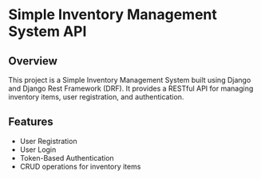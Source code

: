 # Simple Inventory Management System API

## Overview
This project is a Simple Inventory Management System built using Django and Django Rest Framework (DRF). It provides a RESTful API for managing inventory items, user registration, and authentication.

## Features
- User Registration
- User Login
- Token-Based Authentication
- CRUD operations for inventory items

  
